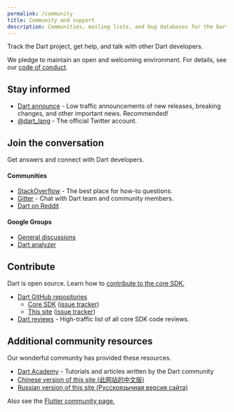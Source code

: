 ```yaml
---
permalink: /community
title: Community and support
description: Communities, mailing lists, and bug databases for the Dart project.
---
```


Track the Dart project, get help, and talk with other Dart developers.

We pledge to maintain an open and welcoming environment.
For details, see our [code of conduct](/code-of-conduct).


## Stay informed

* [Dart announce]({{site.group}}/d/forum/announce) -
  Low traffic announcements of new releases, breaking changes,
  and other important news. Recommended!
* [@dart_lang](https://twitter.com/dart_lang) -
  The official Twitter account.

## Join the conversation

Get answers and connect with Dart developers.

#### Communities

* [StackOverflow](https://stackoverflow.com/tags/dart) -
  The best place for how-to questions.
* [Gitter](https://gitter.im/dart-lang/home) -
  Chat with Dart team and community members.
* [Dart on Reddit](https://www.reddit.com/r/dartlang)

#### Google Groups

* [General discussions]({{site.group}}/d/forum/misc)
* [Dart analyzer]({{site.group}}/d/forum/analyzer-discuss)

## Contribute

Dart is open source. Learn how to
[contribute to the core SDK.](https://github.com/dart-lang/sdk/blob/master/CONTRIBUTING.md)

* [Dart GitHub repositories](https://github.com/dart-lang/)
  * [Core SDK](https://github.com/dart-lang/sdk/)
    ([issue tracker](https://github.com/dart-lang/sdk/issues/))
  * [This site](https://github.com/dart-lang/site-www/)
    ([issue tracker](https://github.com/dart-lang/site-www/issues/))
* [Dart reviews]({{site.group}}/d/forum/reviews) -
  High-traffic list of all core SDK code reviews.

## Additional community resources

Our wonderful community has provided these resources.

* [Dart Academy](https://dart.academy/) - Tutorials
  and articles written by the Dart community
* [Chinese version of this site (此网站的中文版)](https://dart.cn)
* [Russian version of this site (Русскоязычная версия сайта)](https://www.dart-lang.ru)


Also see the [Flutter community page.]({{site.flutter}}/community)

